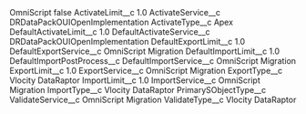 <?xml version="1.0" encoding="UTF-8"?>
<CustomMetadata xmlns="http://soap.sforce.com/2006/04/metadata" xmlns:xsi="http://www.w3.org/2001/XMLSchema-instance" xmlns:xsd="http://www.w3.org/2001/XMLSchema">
    <label>OmniScript</label>
    <protected>false</protected>
    <values>
        <field>ActivateLimit__c</field>
        <value xsi:type="xsd:double">1.0</value>
    </values>
    <values>
        <field>ActivateService__c</field>
        <value xsi:type="xsd:string">DRDataPackOUIOpenImplementation</value>
    </values>
    <values>
        <field>ActivateType__c</field>
        <value xsi:type="xsd:string">Apex</value>
    </values>
    <values>
        <field>DefaultActivateLimit__c</field>
        <value xsi:type="xsd:double">1.0</value>
    </values>
    <values>
        <field>DefaultActivateService__c</field>
        <value xsi:type="xsd:string">DRDataPackOUIOpenImplementation</value>
    </values>
    <values>
        <field>DefaultExportLimit__c</field>
        <value xsi:type="xsd:double">1.0</value>
    </values>
    <values>
        <field>DefaultExportService__c</field>
        <value xsi:type="xsd:string">OmniScript Migration</value>
    </values>
    <values>
        <field>DefaultImportLimit__c</field>
        <value xsi:type="xsd:double">1.0</value>
    </values>
    <values>
        <field>DefaultImportPostProcess__c</field>
        <value xsi:nil="true"/>
    </values>
    <values>
        <field>DefaultImportService__c</field>
        <value xsi:type="xsd:string">OmniScript Migration</value>
    </values>
    <values>
        <field>ExportLimit__c</field>
        <value xsi:type="xsd:double">1.0</value>
    </values>
    <values>
        <field>ExportService__c</field>
        <value xsi:type="xsd:string">OmniScript Migration</value>
    </values>
    <values>
        <field>ExportType__c</field>
        <value xsi:type="xsd:string">Vlocity DataRaptor</value>
    </values>
    <values>
        <field>ImportLimit__c</field>
        <value xsi:type="xsd:double">1.0</value>
    </values>
    <values>
        <field>ImportService__c</field>
        <value xsi:type="xsd:string">OmniScript Migration</value>
    </values>
    <values>
        <field>ImportType__c</field>
        <value xsi:type="xsd:string">Vlocity DataRaptor</value>
    </values>
    <values>
        <field>PrimarySObjectType__c</field>
        <value xsi:nil="true"/>
    </values>
    <values>
        <field>ValidateService__c</field>
        <value xsi:type="xsd:string">OmniScript Migration</value>
    </values>
    <values>
        <field>ValidateType__c</field>
        <value xsi:type="xsd:string">Vlocity DataRaptor</value>
    </values>
</CustomMetadata>
